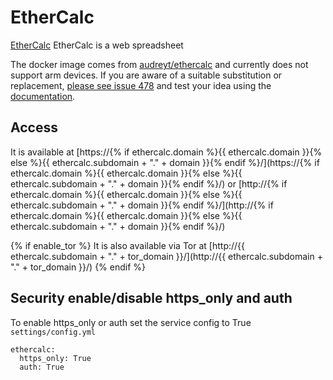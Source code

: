 # EtherCalc

[EtherCalc](https://ethercalc.net) EtherCalc is a web spreadsheet

The docker image comes from [audreyt/ethercalc](https://hub.docker.com/search?q=audreyt%2Fethercalc&type=image)
and currently does not support arm devices.
If you are aware of a suitable substitution or replacement,
 [please see issue 478](https://github.com/VivumLaboratory/VivumLab/-/issues/478)
and test your idea using the [documentation](https://vivumlab.com/development/adding_services/).

## Access

It is available at [https://{% if ethercalc.domain %}{{ ethercalc.domain }}{% else %}{{ ethercalc.subdomain + "." + domain }}{% endif %}/](https://{% if ethercalc.domain %}{{ ethercalc.domain }}{% else %}{{ ethercalc.subdomain + "." + domain }}{% endif %}/) or [http://{% if ethercalc.domain %}{{ ethercalc.domain }}{% else %}{{ ethercalc.subdomain + "." + domain }}{% endif %}/](http://{% if ethercalc.domain %}{{ ethercalc.domain }}{% else %}{{ ethercalc.subdomain + "." + domain }}{% endif %}/)

{% if enable_tor %}
It is also available via Tor at [http://{{ ethercalc.subdomain + "." + tor_domain }}/](http://{{ ethercalc.subdomain + "." + tor_domain }}/)
{% endif %}

## Security enable/disable https_only and auth

To enable https_only or auth set the service config to True
`settings/config.yml`

```
ethercalc:
  https_only: True
  auth: True
```
